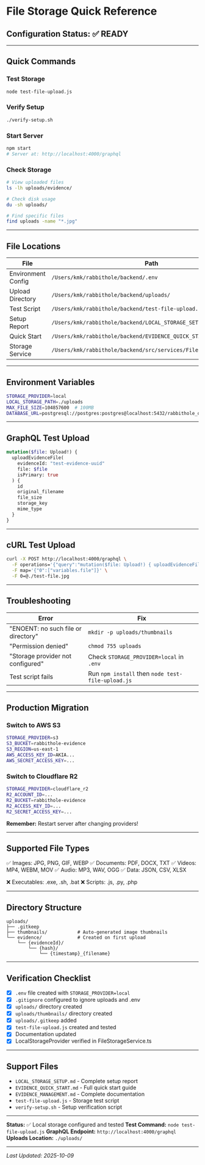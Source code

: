 # File Storage Quick Reference

## Configuration Status: ✅ READY

---

## Quick Commands

### Test Storage
```bash
node test-file-upload.js
```

### Verify Setup
```bash
./verify-setup.sh
```

### Start Server
```bash
npm start
# Server at: http://localhost:4000/graphql
```

### Check Storage
```bash
# View uploaded files
ls -lh uploads/evidence/

# Check disk usage
du -sh uploads/

# Find specific files
find uploads -name "*.jpg"
```

---

## File Locations

| File | Path |
|------|------|
| Environment Config | `/Users/kmk/rabbithole/backend/.env` |
| Upload Directory | `/Users/kmk/rabbithole/backend/uploads/` |
| Test Script | `/Users/kmk/rabbithole/backend/test-file-upload.js` |
| Setup Report | `/Users/kmk/rabbithole/backend/LOCAL_STORAGE_SETUP.md` |
| Quick Start | `/Users/kmk/rabbithole/backend/EVIDENCE_QUICK_START.md` |
| Storage Service | `/Users/kmk/rabbithole/backend/src/services/FileStorageService.ts` |

---

## Environment Variables

```bash
STORAGE_PROVIDER=local
LOCAL_STORAGE_PATH=./uploads
MAX_FILE_SIZE=104857600  # 100MB
DATABASE_URL=postgresql://postgres:postgres@localhost:5432/rabbithole_db
```

---

## GraphQL Test Upload

```graphql
mutation($file: Upload!) {
  uploadEvidenceFile(
    evidenceId: "test-evidence-uuid"
    file: $file
    isPrimary: true
  ) {
    id
    original_filename
    file_size
    storage_key
    mime_type
  }
}
```

---

## cURL Test Upload

```bash
curl -X POST http://localhost:4000/graphql \
  -F operations='{"query":"mutation($file: Upload!) { uploadEvidenceFile(evidenceId: \"test-uuid\", file: $file) { id original_filename file_size } }","variables":{"file":null}}' \
  -F map='{"0":["variables.file"]}' \
  -F 0=@./test-file.jpg
```

---

## Troubleshooting

| Error | Fix |
|-------|-----|
| "ENOENT: no such file or directory" | `mkdir -p uploads/thumbnails` |
| "Permission denied" | `chmod 755 uploads` |
| "Storage provider not configured" | Check `STORAGE_PROVIDER=local` in `.env` |
| Test script fails | Run `npm install` then `node test-file-upload.js` |

---

## Production Migration

### Switch to AWS S3
```bash
STORAGE_PROVIDER=s3
S3_BUCKET=rabbithole-evidence
S3_REGION=us-east-1
AWS_ACCESS_KEY_ID=AKIA...
AWS_SECRET_ACCESS_KEY=...
```

### Switch to Cloudflare R2
```bash
STORAGE_PROVIDER=cloudflare_r2
R2_ACCOUNT_ID=...
R2_BUCKET=rabbithole-evidence
R2_ACCESS_KEY_ID=...
R2_SECRET_ACCESS_KEY=...
```

**Remember:** Restart server after changing providers!

---

## Supported File Types

✅ Images: JPG, PNG, GIF, WEBP
✅ Documents: PDF, DOCX, TXT
✅ Videos: MP4, WEBM, MOV
✅ Audio: MP3, WAV, OGG
✅ Data: JSON, CSV, XLSX

❌ Executables: .exe, .sh, .bat
❌ Scripts: .js, .py, .php

---

## Directory Structure

```
uploads/
├── .gitkeep
├── thumbnails/           # Auto-generated image thumbnails
└── evidence/             # Created on first upload
    └── {evidenceId}/
        └── {hash}/
            └── {timestamp}_{filename}
```

---

## Verification Checklist

- [x] `.env` file created with `STORAGE_PROVIDER=local`
- [x] `.gitignore` configured to ignore uploads and .env
- [x] `uploads/` directory created
- [x] `uploads/thumbnails/` directory created
- [x] `uploads/.gitkeep` added
- [x] `test-file-upload.js` created and tested
- [x] Documentation updated
- [x] LocalStorageProvider verified in FileStorageService.ts

---

## Support Files

- `LOCAL_STORAGE_SETUP.md` - Complete setup report
- `EVIDENCE_QUICK_START.md` - Full quick start guide
- `EVIDENCE_MANAGEMENT.md` - Complete documentation
- `test-file-upload.js` - Storage test script
- `verify-setup.sh` - Setup verification script

---

**Status:** ✅ Local storage configured and tested
**Test Command:** `node test-file-upload.js`
**GraphQL Endpoint:** `http://localhost:4000/graphql`
**Uploads Location:** `./uploads/`

---

*Last Updated: 2025-10-09*
